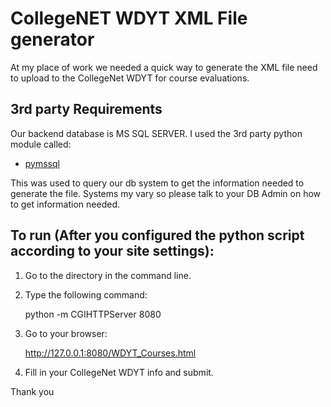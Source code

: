 # CollegeNET WDYT XML File generator

At my place of work we needed a quick way to generate the XML file need to upload to the CollegeNet WDYT for course evaluations.

## 3rd party Requirements

Our backend database is MS SQL SERVER. I used the 3rd party python module called:

* [pymssql](https://code.google.com/p/pymssql/)

This was used to query our db system to get the information needed to generate the file. Systems my vary so please talk to your DB Admin on how to get information needed.

## To run (After you configured the python script according to your site settings):

1. Go to the directory in the command line.
2. Type the following command:

	python -m CGIHTTPServer 8080

3. Go to your browser:

	http://127.0.0.1:8080/WDYT_Courses.html

4. Fill in your CollegeNet WDYT info and submit.

Thank you